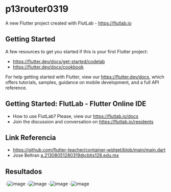 # p13router0319

A new Flutter project created with FlutLab - https://flutlab.io

## Getting Started

A few resources to get you started if this is your first Flutter project:

- https://flutter.dev/docs/get-started/codelab
- https://flutter.dev/docs/cookbook

For help getting started with Flutter, view our
https://flutter.dev/docs, which offers tutorials,
samples, guidance on mobile development, and a full API reference.

## Getting Started: FlutLab - Flutter Online IDE

- How to use FlutLab? Please, view our https://flutlab.io/docs
- Join the discussion and conversation on https://flutlab.io/residents

## Link Referencia

- https://github.com/flutter-teacher/container-widget/blob/main/main.dart
- Jose Beltran a.21308051280319@cbtis128.edu.mx

## Resultados
-![image](https://github.com/BeltranJ128/p15-Rutasv2-0319/assets/143763139/40436d3f-19b2-4abb-8f3a-42fcfce767cb)
-![image](https://github.com/BeltranJ128/p15-Rutasv2-0319/assets/143763139/f90e0b3c-44f4-4216-b5db-4555e5ea1192)
-![image](https://github.com/BeltranJ128/p15-Rutasv2-0319/assets/143763139/d6880c57-7e1e-4922-b06a-354a83967441)
-![image](https://github.com/BeltranJ128/p15-Rutasv2-0319/assets/143763139/bc0ae470-66a1-4337-955a-adddea09f2cb)
